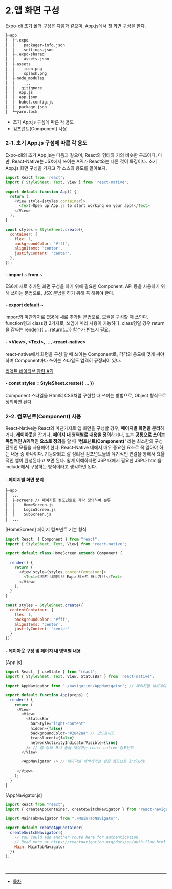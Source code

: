 # 2.앱 화면 구성
Expo-cli 초기 폴더 구성은 다음과 같으며, App.js에서 첫 화면 구성을 한다.

```sh
├─app
│  ├─.expo
│  │    packager-info.json
│  │    settings.json
│  ├─.expo-shared
│  │    assets.json
│  ├─assets 
│  │    icon.png
│  │    splash.png
│  ├─node_modules 
│  │    ...
│  │  .gitignore
│  │  App.js
│  │  app.json
│  │  babel.config.js
│  │  package.json
│  └─yarn.lock
```

  * 초기 App.js 구성에 따른 각 용도
  * 컴포넌트(Component) 사용
### 2-1. 초기 App.js 구성에 따른 각 용도
Expo-cli의 초기 App.js는 다음과 같으며, React와 형태와 거의 비슷한 구조이다. 다만, React-Native는 JSX에서 쓰이는 API가 React와는 다른 것이 특징이다. 초기 App.js 화면 구성을 가지고 각 소스의 용도를 알아보자.
```javascript
import React from 'react';
import { StyleSheet, Text, View } from 'react-native';

export default function App() {
  return (
    <View style={styles.container}>
      <Text>Open up App.js to start working on your app!</Text>
    </View>
  );
}

const styles = StyleSheet.create({
  container: {
    flex: 1,
    backgroundColor: '#fff',
    alignItems: 'center',
    justifyContent: 'center',
  },
});
```
#### - import ~ from ~ 
ES6에 새로 추가된 화면 구성을 하기 위해 필요한 Component, API 등을 사용하기 위해 쓰이는 문법으로, JSX 문법을 하기 위해 꼭 해줘야 한다.

#### - export default ~
import와 마찬가지로 ES6에 새로 추가된 문법으로, 모듈을 구성할 때 쓰인다. function형과 class형 2가지로, 쓰임에 따라 사용이 가능하다. class형일 경우 return을 감싸는 render(){ ... return(...)} 함수가 반드시 필요.

#### - &lt;View&gt;, &lt;Text&gt;, ..., &lt;react-native&gt;
react-native에서 화면을 구성 할 때 쓰이는 Component로, 각각의 용도에 맞게 써야 하며 Component마다 쓰이는 스타일도 엄격히 규정되어 있다.

[리액트 네이티브 관련 API](https://facebook.github.io/react-native/docs/activityindicator)

#### - const styles = StyleSheet.create({ ... })
Component 스타일을 Html의 CSS처럼 구현할 때 쓰이는 방법으로, Object 형식으로 정의하면 된다.

### 2-2. 컴포넌트(Component) 사용
React-Native는 React와 마찬가지로 앱 화면을 구성할 경우, **페이지별 화면을 분리**하거나, **레이아웃**을 잡거나, **페이지 내 영역별로 내용을 정의**하거나, 또는 **공통으로 쓰이는 독립적인 API적인 요소로 정의**를 할 때 **'컴포넌트(Component)'** 라는 최소한의 구성 단위인 모듈을 사용해야 한다. React-Native 내에서 매우 중요한 요소로 꼭 알아야 하는 내용 중 하나이다. 기능화되고 잘 정리된 컴포넌트들의 유기적인 연결을 통해서 효율적인 앱이 완성된다고 보면 된다. 쉽게 이해하자면 JSP 내에서 필요한 JSP나 html을 include해서 구성하는 방식이라고 생각하면 된다.

#### - 페이지별 화면 분리
```sh
├─app
│  ...
│  ├─screens // 페이지를 컴포넌트로 각각 정의하여 분류
│  │    HomeScreen.js
│  │    LoginScreen.js
│  │    SubScreen.js
│  ...
```
[HomeScreen] 페이지 컴포넌트 기본 형식
```javascript
import React, { Component } from "react";
import { StyleSheet, Text, View} from 'react-native';

export default class HomeScreen extends Component {

  render() {
    return (
      <View style={styles.contentContainer}>
        <Text>리액트 네이티브 Expo 테스트 해보기!!</Text>
      </View>
    );
  }
}

const styles = StyleSheet.create({
  contentContainer: {
    flex: 1,
    backgroundColor: '#fff',
    alignItems: 'center',
    justifyContent: 'center'
  }
});
```

#### - 레이아웃 구성 및 페이지 내 영역별 내용

[App.js]
```javascript
import React, { useState } from "react";
import { StyleSheet, Text, View, StatusBar } from 'react-native';

import AppNavigator from "./navigation/AppNavigator"; // 페이지별 네비게이션 설정 컴포넌트 import

export default function App(props) {
  render() {
    return (
     <View>
       <View>
         <StatusBar
           barStyle="light-content"
           hidden={false}
           backgroundColor="#2842aa" // 안드로이드
           translucent={false}
           networkActivityIndicatorVisible={true}
         /> // 앱 상태 표시 줄을 제어하는 react-native 컴포넌트
       </View>

       <AppNavigator /> // 페이지별 네비게이션 설정 컴포넌트 include
       
     </View>
    );
  }
}
```

[AppNavigator.js]
```javascript
import React from "react";
import { createAppContainer, createSwitchNavigator } from "react-navigation";

import MainTabNavigator from "./MainTabNavigator";

export default createAppContainer(
  createSwitchNavigator({
    // You could add another route here for authentication.
    // Read more at https://reactnavigation.org/docs/en/auth-flow.html
    Main: MainTabNavigator
  })
);

```

<br />

---

* [목차](../../../)
